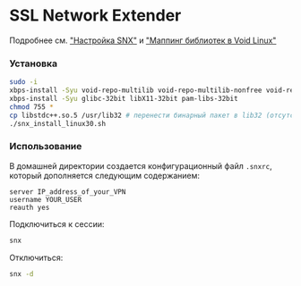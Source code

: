 # SSL Network Extender
Подробнее см. ["Настройка SNX"](https://unix.stackexchange.com/questions/450229/getting-checkpoint-vpn-ssl-network-extender-working-in-the-command-line) и ["Маппинг библиотек в Void Linux"](https://github.com/void-linux/void-packages/blob/master/common/shlibs)

### Установка
```bash
sudo -i
xbps-install -Syu void-repo-multilib void-repo-multilib-nonfree void-repo-nonfree
xbps-install -Syu glibc-32bit libX11-32bit pam-libs-32bit
chmod 755 *
cp libstdc++.so.5 /usr/lib32 # перенести бинарный пакет в lib32 (отсутствует в void)
./snx_install_linux30.sh
```

### Использование
В домашней директории создается конфигурационный файл ```.snxrc```, который дополняется следующим содержанием:
```
server IP_address_of_your_VPN
username YOUR_USER
reauth yes
```

Подключиться к сессии:
```bash
snx
```

Отключиться:
```bash
snx -d
```

